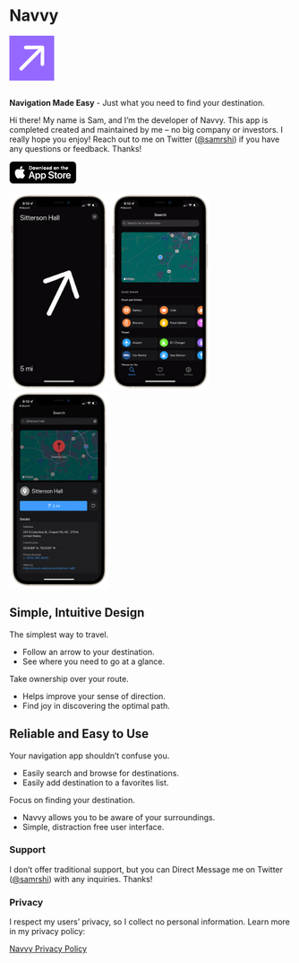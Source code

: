 # Navvy

<img src="Screenshots/1024pt.png" width=80px align=center>

<br />
<br />

**Navigation Made Easy** - Just what you need to find your destination.

Hi there! My name is Sam, and I’m the developer of Navvy. This app is completed created and maintained by me – no big company or investors. I really hope you enjoy! Reach out to me on Twitter ([@samrshi](https://twitter.com/samrshi)) if you have any questions or feedback. Thanks!

<a href="https://apps.apple.com/us/app/navvy-arrow-navigation/id1581542609"><img src="Screenshots/download.png" alt="download on the app store"></a>

<img src="Screenshots/Navigation Screen Big.png" height=350px>

<img src="Screenshots/Search Screen Big.png" height=350px>

<img src="Screenshots/Confirmation Screen Big.png" height=350px>

## Simple, Intuitive Design

The simplest way to travel.

- Follow an arrow to your destination.
- See where you need to go at a glance.

Take ownership over your route.

- Helps improve your sense of direction.
- Find joy in discovering the optimal path.

## Reliable and Easy to Use

Your navigation app shouldn’t confuse you.

- Easily search and browse for destinations.
- Easily add destination to a favorites list.

Focus on finding your destination.

- Navvy allows you to be aware of your surroundings.
- Simple, distraction free user interface.

### **Support**

I don’t offer traditional support, but you can Direct Message me on Twitter ([@samrshi](https://twitter.com/samrshi)) with any inquiries. Thanks!

### **Privacy**

I respect my users’ privacy, so I collect no personal information. Learn more in my privacy policy:

[Navvy Privacy Policy](https://www.notion.so/Navvy-Privacy-Policy-0daa9d1647b64e28818ec1df8e25d0d1)
